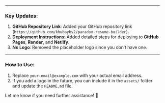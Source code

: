 
---

### Key Updates:
1. **GitHub Repository Link**: Added your GitHub repository link (`https://github.com/khubaybv2/paradox-resume-builder`).
2. **Deployment Instructions**: Added detailed steps for deploying to **GitHub Pages**, **Render**, and **Netlify**.
3. **No Logo**: Removed the placeholder logo since you don’t have one.

---

### How to Use:
1. Replace `your-email@example.com` with your actual email address.
2. If you add a logo in the future, you can include it in the `assets/` folder and update the `README.md` file.

Let me know if you need further assistance! 🚀

